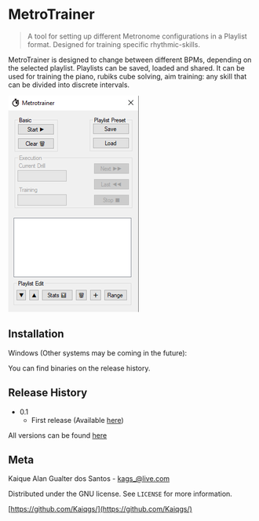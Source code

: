 # MetroTrainer
> A tool for setting up different Metronome configurations in a Playlist format. Designed for training specific rhythmic-skills.

MetroTrainer is designed to change between different BPMs, depending on the selected playlist. Playlists can be saved, loaded and shared.
It can be used for training the piano, rubiks cube solving, aim training: any skill that can be divided into discrete intervals.

![Interface](https://github.com/Kaiqgs/MetroTrainer/blob/master/imgs/interface.png)

## Installation

Windows (Other systems may be coming in the future):


  You can find binaries on the release history.






## Release History

* 0.1
    * First release (Available [here](https://drive.google.com/file/d/1X51SjplxkYyTs8ZADD9pL31kmNqiPlU_/view?usp=sharing))

All versions can be found [here](https://drive.google.com/drive/folders/1pNMRmawtrorLA-WqpkD5SWjcgHRzOEWq?usp=sharing)

## Meta

Kaique Alan Gualter dos Santos - kags_@live.com

Distributed under the GNU license. See ``LICENSE`` for more information.

[https://github.com/Kaiqgs/](https://github.com/Kaiqgs/)

